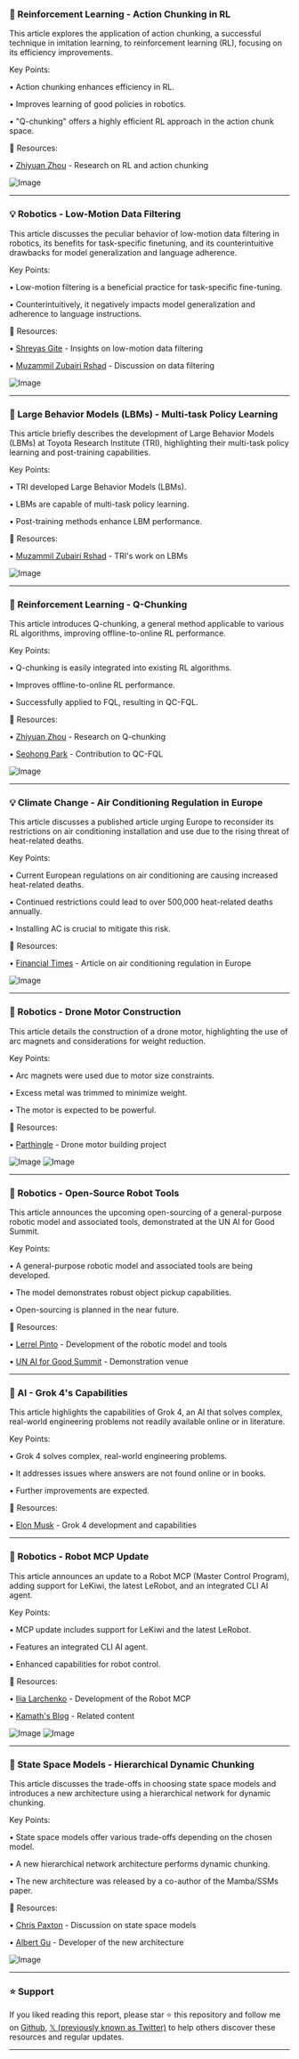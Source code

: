 ### 🤖 Reinforcement Learning - Action Chunking in RL

This article explores the application of action chunking, a successful technique in imitation learning, to reinforcement learning (RL), focusing on its efficiency improvements.

Key Points:

• Action chunking enhances efficiency in RL.


•  Improves learning of good policies in robotics.


• "Q-chunking" offers a highly efficient RL approach in the action chunk space.


🔗 Resources:

• [Zhiyuan Zhou](https://x.com/zhiyuan_zhou_) - Research on RL and action chunking

![Image](https://pbs.twimg.com/media/GvnxotyXoAAGHPU?format=jpg&name=small)

---
### 💡 Robotics - Low-Motion Data Filtering

This article discusses the peculiar behavior of low-motion data filtering in robotics, its benefits for task-specific finetuning, and its counterintuitive drawbacks for model generalization and language adherence.

Key Points:

• Low-motion filtering is a beneficial practice for task-specific fine-tuning.


• Counterintuitively, it negatively impacts model generalization and adherence to language instructions.



🔗 Resources:

• [Shreyas Gite](https://x.com/shreyasgite) - Insights on low-motion data filtering

• [Muzammil Zubairi Rshad](https://x.com/mzubairirshad) -  Discussion on data filtering

![Image](https://pbs.twimg.com/amplify_video_thumb/1942951480534732801/img/xuV8NG6xD83ZGc2O.jpg)

---
### 🤖 Large Behavior Models (LBMs) - Multi-task Policy Learning

This article briefly describes the development of Large Behavior Models (LBMs) at Toyota Research Institute (TRI), highlighting their multi-task policy learning and post-training capabilities.

Key Points:

• TRI developed Large Behavior Models (LBMs).


•  LBMs are capable of multi-task policy learning.


• Post-training methods enhance LBM performance.



🔗 Resources:

• [Muzammil Zubairi Rshad](https://x.com/mzubairirshad) - TRI's work on LBMs

![Image](https://pbs.twimg.com/amplify_video_thumb/1942951480534732801/img/xuV8NG6xD83ZGc2O.jpg)

---
### 🤖 Reinforcement Learning - Q-Chunking

This article introduces Q-chunking, a general method applicable to various RL algorithms, improving offline-to-online RL performance.

Key Points:

• Q-chunking is easily integrated into existing RL algorithms.


• Improves offline-to-online RL performance.


• Successfully applied to FQL, resulting in QC-FQL.


🔗 Resources:

• [Zhiyuan Zhou](https://x.com/zhiyuan_zhou_) - Research on Q-chunking

• [Seohong Park](https://x.com/seohong_park) - Contribution to QC-FQL

![Image](https://pbs.twimg.com/media/Gvn1B3WXIAAcfb4?format=jpg&name=small)

---
### 💡 Climate Change - Air Conditioning Regulation in Europe

This article discusses a published article urging Europe to reconsider its restrictions on air conditioning installation and use due to the rising threat of heat-related deaths.

Key Points:

•  Current European regulations on air conditioning are causing increased heat-related deaths.


•  Continued restrictions could lead to over 500,000 heat-related deaths annually.


•  Installing AC is crucial to mitigate this risk.


🔗 Resources:

• [Financial Times](https://x.com/FT) - Article on air conditioning regulation in Europe

![Image](https://pbs.twimg.com/media/Gvlg5SXXcAAP-_4?format=jpg&name=small)

---
### 🚀 Robotics - Drone Motor Construction

This article details the construction of a drone motor, highlighting the use of arc magnets and considerations for weight reduction.

Key Points:

• Arc magnets were used due to motor size constraints.


•  Excess metal was trimmed to minimize weight.


•  The motor is expected to be powerful.



🔗 Resources:

• [Parthingle](https://x.com/parthingle_x) - Drone motor building project


![Image](https://pbs.twimg.com/media/Gvmvj1iXsAALmvB?format=jpg&name=small)
![Image](https://pbs.twimg.com/media/GvUSvbzXAAEVIZb?format=jpg&name=240x240)

---
### 🤖 Robotics - Open-Source Robot Tools

This article announces the upcoming open-sourcing of a general-purpose robotic model and associated tools, demonstrated at the UN AI for Good Summit.

Key Points:

•  A general-purpose robotic model and associated tools are being developed.


•  The model demonstrates robust object pickup capabilities.


•  Open-sourcing is planned in the near future.


🔗 Resources:

• [Lerrel Pinto](https://x.com/LerrelPinto) -  Development of the robotic model and tools

• [UN AI for Good Summit](https://x.com/UN) - Demonstration venue


---
### 🤖 AI - Grok 4's Capabilities

This article highlights the capabilities of Grok 4, an AI that solves complex, real-world engineering problems not readily available online or in literature.

Key Points:

• Grok 4 solves complex, real-world engineering problems.


•  It addresses issues where answers are not found online or in books.


•  Further improvements are expected.



🔗 Resources:

• [Elon Musk](https://x.com/elonmusk) - Grok 4 development and capabilities


---
### 🚀 Robotics - Robot MCP Update

This article announces an update to a Robot MCP (Master Control Program), adding support for LeKiwi, the latest LeRobot, and an integrated CLI AI agent.

Key Points:

•  MCP update includes support for LeKiwi and the latest LeRobot.


•  Features an integrated CLI AI agent.


•  Enhanced capabilities for robot control.


🔗 Resources:

• [Ilia Larchenko](https://x.com/IliaLarchenko) - Development of the Robot MCP

• [Kamath's Blog](https://x.com/kamathsblog) - Related content

![Image](https://pbs.twimg.com/amplify_video_thumb/1939341203075461120/img/ehFSmLxc4Lv7qPAa.jpg)
![Image](https://pbs.twimg.com/amplify_video_thumb/1933149626590515200/img/DrWA1IEaMuwMv47W?format=jpg&name=240x240)


---
### 🤖 State Space Models - Hierarchical Dynamic Chunking

This article discusses the trade-offs in choosing state space models and introduces a new architecture using a hierarchical network for dynamic chunking.

Key Points:

•  State space models offer various trade-offs depending on the chosen model.


•  A new hierarchical network architecture performs dynamic chunking.


•  The new architecture was released by a co-author of the Mamba/SSMs paper.


🔗 Resources:

• [Chris Paxton](https://x.com/chris_j_paxton) - Discussion on state space models

• [Albert Gu](https://x.com/_albertgu) - Developer of the new architecture

![Image](https://pbs.twimg.com/media/Gvlseb-WcAAX_2T?format=jpg&name=small)


---

### ⭐️ Support

If you liked reading this report, please star ⭐️ this repository and follow me on [Github](https://github.com/Drix10), [𝕏 (previously known as Twitter)](https://x.com/DRIX_10_) to help others discover these resources and regular updates.

---